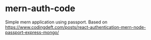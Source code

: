 # mern-auth-code
 Simple mern application using passport. Based on https://www.codingdeft.com/posts/react-authentication-mern-node-passport-express-mongo/
